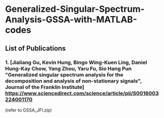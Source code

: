 # Generalized-Singular-Spectrum-Analysis-GSSA-with-MATLAB-codes

## List of Publications

### 1. [Jialiang Gu, Kevin Hung, Bingo Wing-Kuen Ling, Daniel Hung-Kay Chow, Yang Zhou, Yaru Fu, Sio Hang Pun "Generalized singular spectrum analysis for the decomposition and analysis of non-stationary signals", Journal of the Franklin Institute] https://www.sciencedirect.com/science/article/pii/S0016003224001170 
(refer to GSSA_JFI.zip)
